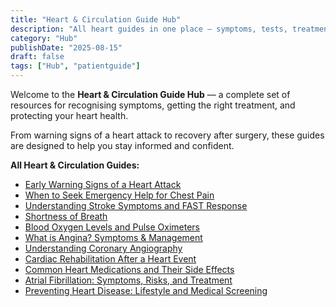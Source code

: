 ```yaml
---
title: "Heart & Circulation Guide Hub"
description: "All heart guides in one place — symptoms, tests, treatment, medications, rehab, prevention."
category: "Hub"
publishDate: "2025-08-15"
draft: false
tags: ["Hub", "patientguide"]
---
```


Welcome to the **Heart & Circulation Guide Hub** — a complete set of resources for recognising symptoms, getting the right treatment, and protecting your heart health.

From warning signs of a heart attack to recovery after surgery, these guides are designed to help you stay informed and confident.

**All Heart & Circulation Guides:**

- [Early Warning Signs of a Heart Attack](#)
- [When to Seek Emergency Help for Chest Pain](#)
- [Understanding Stroke Symptoms and FAST Response](#)
- [Shortness of Breath](#)
- [Blood Oxygen Levels and Pulse Oximeters](#)
- [What is Angina? Symptoms & Management](#)
- [Understanding Coronary Angiography](#)
- [Cardiac Rehabilitation After a Heart Event](#)
- [Common Heart Medications and Their Side Effects](#)
- [Atrial Fibrillation: Symptoms, Risks, and Treatment](#)
- [Preventing Heart Disease: Lifestyle and Medical Screening](#)

